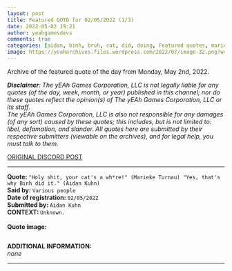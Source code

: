 ```yaml
---
layout: post
title: Featured QOTD for 02/05/2022 (1/3)
date: 2022-05-02 19:21
author: yeahgamesdevs
comments: true
categories: [aidan, binh, bruh, cat, did, doing, Featured quotes, marieke, QOTD, Quotes]
image: https://yeaharchives.files.wordpress.com/2022/07/image-32.png?w=508
---
```

<!-- wp:paragraph -->
<p>Archive of the featured quote of the day from Monday, May 2nd, 2022. </p>
<!-- /wp:paragraph -->

<!-- wp:paragraph -->
<p><em><strong>Disclaimer</strong>: The yEAh Games Corporation, LLC is not legally liable for any quotes (of the day, week, month, or year) published in this channel; nor do these quotes reflect the opinion(s) of The yEAh Games Corporation, LLC or its staff</em>.<br><em>The yEAh Games Corporation, LLC is also not responsible for any damages (of any sort) caused by these quotes; this includes, but is not limited to: libel, defamation, and slander. All quotes here are submitted by their respective submitters (viewable on the archives), and for legal help, you must talk to them.</em><br><a href="https://cdn.discordapp.com/attachments/958100064079839303/964566123628609628/unknown.png"></a></p>
<!-- /wp:paragraph -->

<!-- wp:buttons {"layout":{"type":"flex","justifyContent":"left"}} -->
<div class="wp-block-buttons"><!-- wp:button {"textColor":"vivid-cyan-blue","align":"center","style":{"border":{"radius":"18px"}},"className":"is-style-fill"} -->
<div class="wp-block-button aligncenter is-style-fill"><a class="wp-block-button__link has-vivid-cyan-blue-color has-text-color wp-element-button" href="https://discord.com/channels/887052880782176266/958100064079839303/970791270672916520" style="border-radius:18px;">ORIGINAL DISCORD POST</a></div>
<!-- /wp:button --></div>
<!-- /wp:buttons -->

<!-- wp:separator {"align":"center","className":"is-style-wide"} -->
<hr class="wp-block-separator aligncenter has-alpha-channel-opacity is-style-wide" />
<!-- /wp:separator -->

<!-- wp:paragraph -->
<p><strong>Quote: </strong><code>"Holy shit, your cat's a wh*re!" (Marieke Turnau) "Yes, that's why Binh did it." (Aidan Kuhn)</code><br><strong>Said by: </strong><code>Various people</code><br><strong>Date of registration: </strong><code>02/05/2022</code> <br><strong>Submitted by: </strong><code>Aidan Kuhn</code><br><strong>CONTEXT: </strong><code>Unknown.<br></code><br><strong>Quote image:</strong></p>
<!-- /wp:paragraph -->

<!-- wp:image {"id":813,"sizeSlug":"large","linkDestination":"none"} -->
<figure class="wp-block-image size-large"><img src="https://yeaharchives.files.wordpress.com/2022/07/image-32.png?w=508" alt="" class="wp-image-813" /></figure>
<!-- /wp:image -->

<!-- wp:paragraph -->
<p><strong>ADDITIONAL INFORMATION:</strong><br><em>none</em></p>
<!-- /wp:paragraph -->

<!-- wp:separator {"className":"is-style-wide"} -->
<hr class="wp-block-separator has-alpha-channel-opacity is-style-wide" />
<!-- /wp:separator -->
